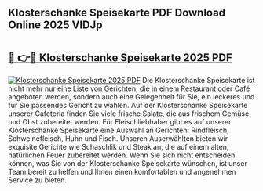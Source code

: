 ## Klosterschanke Speisekarte PDF Download Online 2025 VlDJp

# <h2><a href="http://gcb46of.nevu.top/?p=Klosterschanke+Speisekarte">🔗 👉🔴 Klosterschanke Speisekarte 2025 PDF</a></h2>

[![Klosterschanke Speisekarte 2025 PDF](https://i.imgur.com/dBaPXMq.png)](http://gcb46of.nevu.top/?p=Klosterschanke+Speisekarte)
Die Klosterschanke Speisekarte ist nicht mehr nur eine Liste von Gerichten, die in einem Restaurant oder Café angeboten werden, sondern auch eine Gelegenheit für Sie, ein leckeres und für Sie passendes Gericht zu wählen. Auf der Klosterschanke Speisekarte unserer Cafeteria finden Sie viele frische Salate, die aus frischem Gemüse und Obst zubereitet werden. Für Fleischliebhaber gibt es auf unserer Klosterschanke Speisekarte eine Auswahl an Gerichten: Rindfleisch, Schweinefleisch, Huhn und Fisch. Unseren Auserwählten bieten wir exquisite Gerichte wie Schaschlik und Steak an, die auf einem alten, natürlichen Feuer zubereitet werden. Wenn Sie sich nicht entscheiden können, was Sie von der Klosterschanke Speisekarte wünschen, ist unser Team bereit zu helfen und Ihnen einen komfortablen und angenehmen Service zu bieten.

